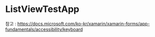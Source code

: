 # ListViewTestApp
 
참고 : https://docs.microsoft.com/ko-kr/xamarin/xamarin-forms/app-fundamentals/accessibility/keyboard